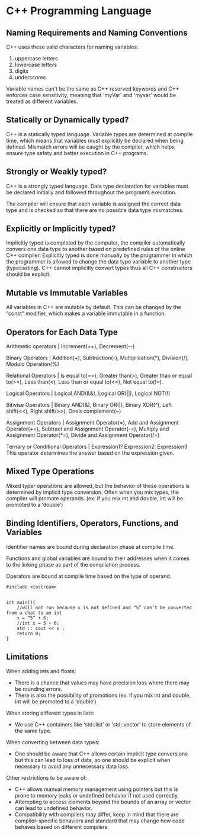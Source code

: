 # C++ Programming Language

## Naming Requirements and Naming Conventions
C++ uses these valid characters for naming variables: 
1. uppercase letters
2. lowercase letters
3. digits
4. underscores

Variable names can't be the same as C++ reserved keywords and C++ enforces case sensitivity, meaning that 'myVar' and 'myvar' would be treated as different variables.

## Statically or Dynamically typed?
C++ is a statically typed language. Variable types are determined at compile time, which means that variables must explicitly be declared when being defined. Mismatch errors will be caught by the compiler, which helps ensure type safety and better execution in C++ programs.

## Strongly or Weakly typed?
C++ is a strongly typed language. Data type declaration for variables must be declared initially and followed throughout the program’s execution. 

The compiler will ensure that each variable is assigned the correct data type and is checked so that there are no possible data type mismatches. 

## Explicitly or Implicitly typed?
Implicitly typed is completed by the computer, the compiler automatically convers one data type to another based on predefined rules of the online C++ compiler. Explicitly typed is done manually by the programmer in which the programmer is allowed to change the data type variable to another type (typecasting). C++ cannot implicitly convert types thus all C++ constructors should be explicit. 

## Mutable vs Immutable Variables
All variables in C++ are mutable by default. This can be changed by the “const” modifier, which makes a variable immutable in a function. 

## Operators for Each Data Type
Arithmetic operators | Increment(++), Decrement(--)

Binary Operators | Addition(+), Subtraction(-), Multiplication(*), Division(/), Modulo Operation(%)

Relational Operators | Is equal to(==), Greater than(>), Greater than or equal to(>=), Less than(<), Less than or equal to(<=), Not equal to(!=).

Logical Operators | Logical AND(&&), Logical OR(||), Logical NOT(!)

Bitwise Operators | Binary AND(&), Binary OR(|), Binary XOR(^), Left shift(<<), Right shift(>>), One’s complement(~)

Assignment Operators | Assignment Operator(=), Add and Assignment Operator(+=), Subtract and Assignment Operator(-=), Multiply and Assignment Operator(*=), Divide and Assignment Operator(/=)

Ternary or Conditional Operators | Expression1? Expression2: Expression3
This operator determines the answer based on the expression given.

## Mixed Type Operations
Mixed typer operations are allowed, but the behavior of these operations is determined by implicit type conversion. Often when you mix types, the compiler will promote operands. 
(ex: if you mix int and double, int will be promoted to a ‘double’)

## Binding Identifiers, Operators, Functions, and Variables
Identifier names are bound during declaration phase at compile time.
 
Functions and global variables are bound to their addresses when it comes to the linking phase as part of the compilation process. 

Operators are bound at compile time based on the type of operand.

```
#include <iostream>


int main(){
    //will not run because x is not defined and “5” can’t be converted from a chat to an int
    x = “5” + 6;
    //int x = 5 + 6;
    std :: cout << x ;
    return 0;
}

```
## Limitations 
When adding ints and floats:
- There is a chance that values may have precision loss where there may be rounding errors.
- There is also the possibility of promotions (ex: if you mix int and double, int will be promoted to a ‘double’)
  
When storing different types in lists: 
- We use C++ containers like ‘std::list’ or ‘std::vector’ to store elements of the same type.
  
When converting between data types: 
- One should be aware that C++ allows certain implicit type conversions but this can lead to loss of data, so one should be explicit when necessary to avoid any unnecessary data loss.

Other restrictions to be aware of: 
- C++ allows manual memory management using pointers but this is prone to memory leaks or undefined behavior if not used correctly. 
- Attempting to access elements beyond the bounds of an array or vector can lead to undefined behavior. 
- Compatibility with compilers may differ, keep in mind that there are compiler-specific behaviors and standard that may change how code behaves based on different compilers. 

